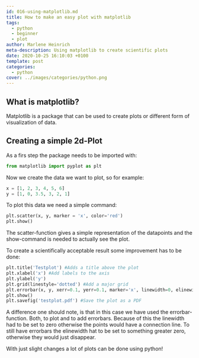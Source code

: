 ```yaml
---
id: 016-using-matplotlib.md
title: How to make an easy plot with matplotlib
tags:
  - python
  - beginner
  - plot
author: Marlene Heinrich
meta-description: Using matplotlib to create scientific plots
date: 2020-10-25 16:10:03 +0100
template: post
categories:
  - python
cover: ../images/categories/python.png
---
```


## What is matplotlib?

Matplotlib is a package that can be used to create plots or different form of
visualization of data.

## Creating a simple 2d-Plot

As a firs step the package needs to be imported with:

```python
from matplotlib import pyplot as plt
```

Now we create the data we want to plot, so for example:
```python
x = [1, 2, 3, 4, 5, 6]
y = [1, 0, 3.5, 3, 2, 1]
```

To plot this data we need a simple command:
```python
plt.scatter(x, y, marker = 'x', color='red')
plt.show()
```
The scatter-function gives a simple representation of the datapoints and the
show-command is needed to actually see the plot.

To create a scientifically acceptable result some improvement has to be done:
```python
plt.title('Testplot') #Adds a title above the plot
plt.xlabel('x') #Add labels to the axis
plt.ylabel('y')
plt.grid(linestyle='dotted') #Add a major grid
plt.errorbar(x, y, xerr=0.1, yerr=0.1, marker='x', linewidth=0, elinewidth=1)
plt.show()
plt.savefig('testplot.pdf') #Save the plot as a PDF
```
A difference one should note, is that in this case we have used the
errorbar-function. Both, to plot and to add errorbars. Because of this the
linewidth had to be set to zero otherwise the points would have a connection
line. To still have errorbars the elinewidth hat to be set to something greater
zero, otherwise they would just disappear.

With just slight changes a lot of plots can be done using python!
